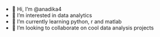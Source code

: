 - 👋 Hi, I’m @anadika4
- 👀 I’m interested in data analytics
- 🌱 I’m currently learning python, r and matlab
- 💞️ I’m looking to collaborate on cool data analysis projects


<!---
anadika4/anadika4 is a ✨ special ✨ repository because its `README.md` (this file) appears on your GitHub profile.
You can click the Preview link to take a look at your changes.
--->
